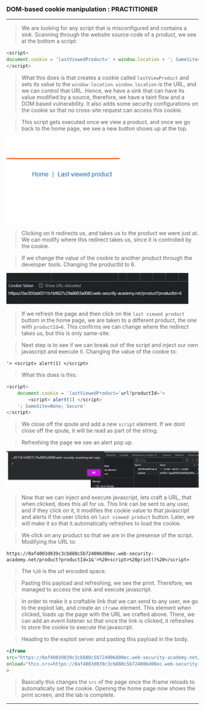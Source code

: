 
### DOM-based cookie manipulation : PRACTITIONER

---

> We are looking for any script that is misconfigured and contains a sink.
> Scanning through the website source code of a product, we see at the bottom a script:

```JavaScript
<script>
document.cookie = 'lastViewedProduct=' + window.location + '; SameSite=None; Secure'
</script>
```

> What this does is that creates a cookie called `lastViewProduct` and sets its value to the `window.location`. 
> `window.location` is the URL, and we can control that URL.
> Hence, we have a sink that can have its value modified by a source, therefore, we have a taint flow and a DOM based vulnerability.
> It also adds some security configurations on the cookie so that no cross-site request can access this cookie.

> This script gets executed once we view a product, and once we go back to the home page, we see a new button shows up at the top.

![](./screenshots/lab5-1.png)

> Clicking on it redirects us, and takes us to the product we were just at.
> We can modify where this redirect takes us, since it is controlled by the cookie.

> If we change the value of the cookie to another product through the developer tools.
> Changing the productId to 6.

![](./screenshots/lab5-2.png)

> If we refresh the page and then click on the `last viewed product` buttom in the home page, we are taken to a different product, the one with `productId=6`.
> This confirms we can change where the redirect takes us, but this is only same-site.

> Next step is to see if we can break out of the script and inject our own javascript and execute it.
> Changing the value of the cookie to:

```
'> <script> alert(1) </script>
```

> What this does is this:

``` JavaScript
<script>
	document.cookie = 'lastViewedProduct='url?productId='> 
		<script> alert(1) </script> 
	'; SameSite=None; Secure'
</script>
```
> We close off the qoute and add a new `script` element. If we dont close off the qoute, it will be read as part of the string.

> Refreshing the page we see an alert pop up.

![](./screenshots/lab5-3.png)

> Now that we can inject and execute javascript, lets craft a URL, that when clicked, does this all for us.
> This link can be sent to any user, and if they click on it, it modifies the cookie value to that javascript and alerts if the user clicks on `last viewed product` button.
> Later, we will make it so that it automatically refreshes to load the cookie.

> We click on any product so that we are in the presense of the script.
> Modifying the URL to:
```
https://0af4003d039c3cb880c5b724006d00ec.web-security-academy.net/product?productId=1&'>%20<script>%20print()%20</script>
```
> The `%20` is the url encoded space.

> Pasting this payload and refreshing, we see the print.
> Therefore, we managed to access the sink and execute javascript.

> In order to make it a craftable link that we can send to any user, we go to the exploit lab, and create an `iframe` element.
> This element when clicked, loads up the page with the URL we crafted above.
> There, we can add an event listener so that once the link is clicked, it refreshes to store the cookie to execute the javascript.

> Heading to the exploit server and pasting this payload in the body.
``` HTML
<iframe 
src="https://0af4003d039c3cb880c5b724006d00ec.web-security-academy.net/product?productId=1&'>%20<script>%20print()%20</script>"
onload="this.src=https://0af4003d039c3cb880c5b724006d00ec.web-security-academy.net/"
>
```
> Basically this changes the `src` of the page once the iframe reloads to automatically set the cookie.
> Opening the home page now shows the print screen, and the lab is complete.

---
